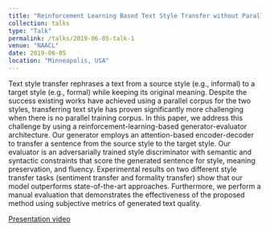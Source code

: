 ```yaml
---
title: "Reinforcement Learning Based Text Style Transfer without Parallel Training Corpus"
collection: talks
type: "Talk"
permalink: /talks/2019-06-05-talk-1
venue: "NAACL"
date: 2019-06-05
location: "Minneapolis, USA"
---
```


Text style transfer rephrases a text from a source style (e.g., informal) to a target style (e.g., formal) while keeping its original meaning. Despite the success existing works have achieved using a parallel corpus for the two styles, transferring text style has proven significantly more challenging when there is no parallel training corpus. In this paper, we address this challenge by using a reinforcement-learning-based generator-evaluator architecture. Our generator employs an attention-based encoder-decoder to transfer a sentence from the source style to the target style. Our evaluator is an adversarially trained style discriminator with semantic and syntactic constraints that score the generated sentence for style, meaning preservation, and fluency. Experimental results on two different style transfer tasks (sentiment transfer and formality transfer) show that our model outperforms state-of-the-art approaches. Furthermore, we perform a manual evaluation that demonstrates the effectiveness of the proposed method using subjective metrics of generated text quality.

[Presentation video](https://vimeo.com/347425210)
